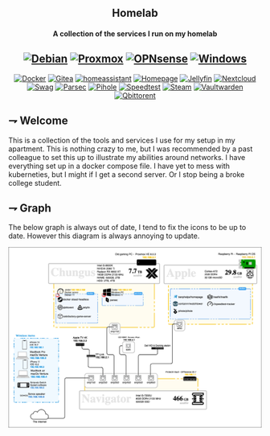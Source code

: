 <div align="center">

## Homelab
#### A collection of the services I run on my homelab

[![Debian](https://img.shields.io/badge/Debian-A81D33.svg?style=for-the-badge&logoColor=white&logo=debian)](https://www.debian.org/)
[![Proxmox](https://img.shields.io/badge/Proxmox-E57000.svg?style=for-the-badge&logoColor=white&logo=proxmox)](https://www.proxmox.com/en/)
[![OPNsense](https://img.shields.io/badge/OPNsense-D94F00.svg?style=for-the-badge&logoColor=white&logo=OPNSense)](https://opnsense.org/)
[![Windows](https://img.shields.io/badge/windows-0078D6.svg?style=for-the-badge&logoColor=white&logo=windows)](https://www.microsoft.com/en-us/windows)
-
[![Docker](https://img.shields.io/badge/Docker-2496ED.svg?style=for-the-badge&logoColor=white&logo=docker)](https://www.docker.com/)
[![Gitea](https://img.shields.io/badge/Gitea-609926.svg?style=for-the-badge&logoColor=white&logo=gitea)](https://gitea.io/en-us/)
[![homeassistant](https://img.shields.io/badge/home_assistant-18BCF2.svg?style=for-the-badge&logoColor=white&logo=homeassistant)](https://www.home-assistant.io/)
[![Homepage](https://img.shields.io/badge/Homepage-3178C6.svg?style=for-the-badge&logoColor=white&logo=homepage)](https://github.com/gethomepage/homepage)
[![Jellyfin](https://img.shields.io/badge/Jellyfin-00A4DC.svg?style=for-the-badge&logoColor=white&logo=jellyfin)](https://www.jellyfin.com/)
[![Nextcloud](https://img.shields.io/badge/Nextcloud-0082C9.svg?style=for-the-badge&logoColor=white&logo=nextcloud)](https://www.nextcloud.com/)
[![Swag](https://img.shields.io/badge/swag-009639.svg?style=for-the-badge&logoColor=white&logo=nginx)](https://docs.linuxserver.io/general/swag/)
[![Parsec](https://img.shields.io/badge/Parsec-F62E6A.svg?style=for-the-badge&logoColor=white&logo=parsec)](https://parsec.app/)
[![Pihole](https://img.shields.io/badge/Pihole-96060C.svg?style=for-the-badge&logoColor=white&logo=pihole)](https://pi-hole.net/)
[![Speedtest](https://img.shields.io/badge/Speedtest_Tracker-141526.svg?style=for-the-badge&logoColor=white&logo=speedtest)](https://github.com/henrywhitaker3/Speedtest-Tracker)
[![Steam](https://img.shields.io/badge/Steam_headless-000000.svg?style=for-the-badge&logoColor=white&logo=steam)](https://github.com/21st-centuryman/docker-steam-headless)
[![Vaultwarden](https://img.shields.io/badge/Vaultwarden-175DDC.svg?style=for-the-badge&logoColor=white&logo=bitwarden)](https://github.com/dani-garcia/vaultwarden)
[![Qbittorent](https://img.shields.io/badge/Qbittorent-2496ED.svg?style=for-the-badge&logoColor=white&logo=qbittorrent)](https://www.qbittorent.com/)

</div>

## ⇁  Welcome
This is a collection of the tools and services I use for my setup in my apartment. This is nothing crazy to me, but I was recommended by a past colleague to set this up to illustrate my abilities around networks. I have everything set up in a docker compose file. I have yet to mess with kuberneties, but I might if I get a second server. Or I stop being a broke college student.

## ⇁  Graph
The below graph is always out of date, I tend to fix the icons to be up to date. However this diagram is always annoying to update.

![Diagram](./docs/homelab.drawio.png)
